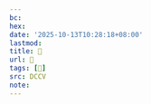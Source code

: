```yaml
---
bc:
hex:
date: '2025-10-13T10:28:18+08:00'
lastmod:
title: 􅤵
url: 􅤵
tags: [𥴱]
src: DCCV
note:
---
```

